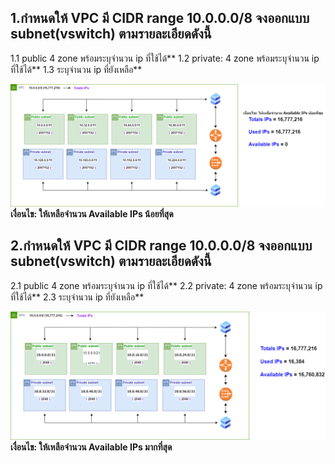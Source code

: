## 1.กำหนดให้ VPC มี CIDR range 10.0.0.0/8 จงออกแบบ subnet(vswitch) ตามรายละเอียดดังนี้
    
   1.1 public 4 zone พร้อมระบุจำนวน ip ที่ใช้ได้**
   1.2 private: 4 zone พร้อมระบุจำนวน ip ที่ใช้ได้**
   1.3 ระบุจำนวน ip ที่ยังเหลือ**

![Alt text](./Cloud_Lab5_ex-01.drawio.png)
 **เงื่อนไข: ให้เหลือจำนวน Available IPs น้อยที่สุด**

## 2.กำหนดให้ VPC มี CIDR range 10.0.0.0/8 จงออกแบบ subnet(vswitch) ตามรายละเอียดดังนี้
    
   2.1 public 4 zone พร้อมระบุจำนวน ip ที่ใช้ได้**
   2.2 private: 4 zone พร้อมระบุจำนวน ip ที่ใช้ได้**
   2.3 ระบุจำนวน ip ที่ยังเหลือ**

![Alt text](./Cloud_Lab5_ex-02.drawio.png)
 **เงื่อนไข: ให้เหลือจำนวน Available IPs มากที่สุด**
